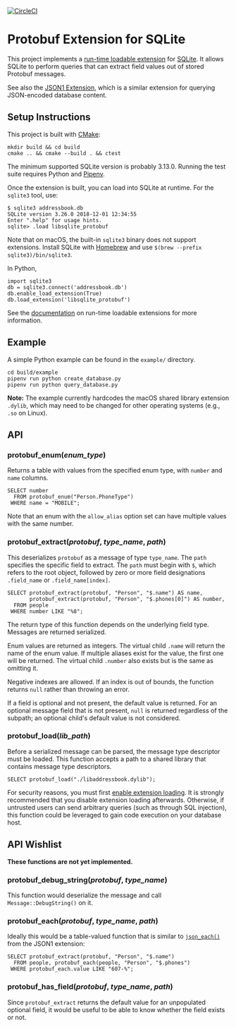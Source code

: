 [![CircleCI](https://circleci.com/gh/rgov/sqlite_protobuf.svg?style=svg)](https://circleci.com/gh/rgov/sqlite_protobuf)

# Protobuf Extension for SQLite

This project implements a [run-time loadable extension][ext] for [SQLite][]. It
allows SQLite to perform queries that can extract field values out of stored
Protobuf messages.

[ext]: https://www.sqlite.org/loadext.html
[SQLite]: https://www.sqlite.org/

See also the [JSON1 Extension][json1], which is a similar extension for querying
JSON-encoded database content.

[json1]: https://www.sqlite.org/json1.html


## Setup Instructions

This project is built with [CMake][]:

[CMake]: https://cmake.org

    mkdir build && cd build
    cmake .. && cmake --build . && ctest

The minimum supported SQLite version is probably 3.13.0. Running the test suite
requires Python and [Pipenv][].

[Pipenv]: https://github.com/pypa/pipenv

Once the extension is built, you can load into SQLite at runtime. For the
`sqlite3` tool, use:

    $ sqlite3 addressbook.db
    SQLite version 3.26.0 2018-12-01 12:34:55
    Enter ".help" for usage hints.
    sqlite> .load libsqlite_protobuf

Note that on macOS, the built-in `sqlite3` binary does not support extensions.
Install SQLite with [Homebrew][] and use `$(brew --prefix sqlite3)/bin/sqlite3`.

[Homebrew]: https://brew.sh/

In Python,

    import sqlite3
    db = sqlite3.connect('addressbook.db')
    db.enable_load_extension(True)
    db.load_extension('libsqlite_protobuf')

See the [documentation][ext] on run-time loadable extensions for more
information.


## Example

A simple Python example can be found in the `example/` directory.

    cd build/example
    pipenv run python create_database.py
    pipenv run python query_database.py

**Note:** The example currently hardcodes the macOS shared library extension
`.dylib`, which may need to be changed for other operating systems (e.g., `.so`
on Linux).


## API

### protobuf\_enum(_enum\_type_)

Returns a table with values from the specified enum type, with `number` and
`name` columns.

    SELECT number
      FROM protobuf_enum("Person.PhoneType")
     WHERE name = "MOBILE";

Note that an enum with the `allow_alias` option set can have multiple values
with the same number.


### protobuf\_extract(_protobuf_, _type\_name_, _path_)

This deserializes `protobuf` as a message of type `type_name`. The `path`
specifies the specific field to extract. The `path` must begin with `$`, which
refers to the root object, followed by zero or more field designations
`.field_name` or `.field_name[index]`.

    SELECT protobuf_extract(protobuf, "Person", "$.name") AS name,
           protobuf_extract(protobuf, "Person", "$.phones[0]") AS number,
      FROM people
     WHERE number LIKE "%8";

The return type of this function depends on the underlying field type. Messages
are returned serialized.

Enum values are returned as integers. The virtual child `.name` will return the
name of the enum value. If multiple aliases exist for the value, the first one
will be returned. The virtual child `.number` also exists but is the same as
omitting it.

Negative indexes are allowed. If an index is out of bounds, the function
returns `null` rather than throwing an error.

If a field is optional and not present, the default value is returned. For an
optional message field that is not present, `null` is returned regardless of the
subpath; an optional child's default value is not considered.


### protobuf\_load(_lib\_path_)

Before a serialized message can be parsed, the message type descriptor must be
loaded. This function accepts a path to a shared library that contains message
type descriptors.

    SELECT protobuf_load("./libaddressbook.dylib");

For security reasons, you must first [enable extension loading][ext-load]. It is
strongly recommended that you disable extension loading afterwards. Otherwise,
if untrusted users can send arbitrary queries (such as through SQL injection),
this function could be leveraged to gain code execution on your database host.

[ext-load]: https://www.sqlite.org/c3ref/enable_load_extension.html


## API Wishlist

**These functions are not yet implemented.**

### protobuf\_debug\_string(_protobuf_, _type\_name_)

This function would deserialize the message and call `Message::DebugString()` on
it.

### protobuf\_each(_protobuf_, _type\_name_, _path_)

Ideally this would be a table-valued function that is similar to
[`json_each()`][json1_each] from the JSON1 extension:

    SELECT protobuf_extract(protobuf, "Person", "$.name")
      FROM people, protobuf_each(people, "Person", "$.phones")
     WHERE protobuf_each.value LIKE "607-%";

[json1_each]: https://www.sqlite.org/json1.html#jeach


### protobuf\_has\_field(_protobuf_, _type\_name_, _path_)

Since `protobuf_extract` returns the default value for an unpopulated optional
field, it would be useful to be able to know whether the field exists or not.
